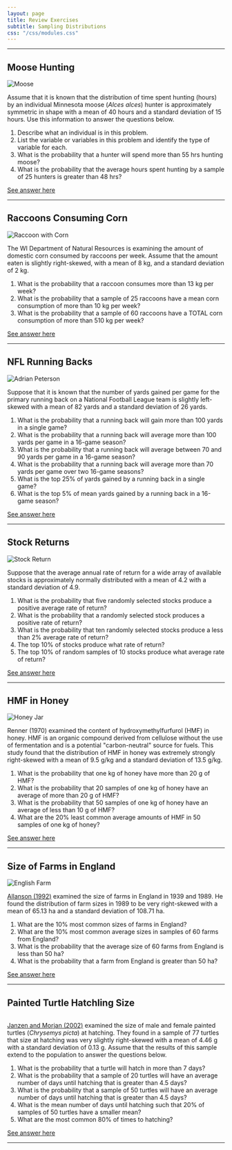 ```yaml
---
layout: page
title: Review Exercises
subtitle: Sampling Distributions
css: "/css/modules.css"
---
```


----

## Moose Hunting 
<img src="zimgs/Moose_hunting.jpg" alt="Moose" class="img-right">

Assume that it is known that the distribution of time spent hunting (hours) by an individual Minnesota moose (*Alces alces*) hunter is approximately symmetric in shape with a mean of 40 hours and a standard deviation of 15 hours. Use this information to answer the questions below.

1. Describe what an individual is in this problem.
1. List the variable or variables in this problem and identify the type of variable for each.
1. What is the probability that a hunter will spend more than 55 hrs hunting moose?
1. What is the probability that the average hours spent hunting by a sample of 25 hunters is greater than 48 hrs?

[See answer here](zRevExAns/SamplingDists#moose-hunting)

----

## Raccoons Consuming Corn
<img src="zimgs/raccoon_corn.jpg" alt="Raccoon with Corn" class="img-right">

The WI Department of Natural Resources is examining the amount of domestic corn consumed by raccoons per week. Assume that the amount eaten is slightly right-skewed, with a mean of 8 kg, and a standard deviation of 2 kg.

1. What is the probability that a raccoon consumes more than 13 kg per week?
1. What is the probability that a sample of 25 raccoons have a mean corn consumption of more than 10 kg per week?
1. What is the probability that a sample of 60 raccoons have a TOTAL corn consumption of more than 510 kg per week?

[See answer here](zRevExAns/SamplingDists#raccoons-consuming-corn)

----

## NFL Running Backs
<img src="zimgs/a_peterson.jpg" alt="Adrian Peterson" class="img-right">

Suppose that it is known that the number of yards gained per game for the primary running  back on a National Football League team is slightly left-skewed with a mean of 82 yards and a standard deviation of 26 yards.

1. What is the probability that a running back will gain more than 100 yards in a single game?
1. What is the probability that a running back will average more than 100 yards per game in a 16-game season?
1. What is the probability that a running back will average between 70 and 90 yards per game in a 16-game season?
1. What is the probability that a running back will average more than 70 yards per game over two 16-game seasons?
1. What is the top 25% of yards gained by a running back in a single game?
1. What is the top 5% of mean yards gained by a running back in a 16-game season?

[See answer here](zRevExAns/SamplingDists#nfl-running-backs)

----

## Stock Returns 
<img src="zimgs/stock_return.jpg" alt="Stock Return" class="img-right">

Suppose that the average annual rate of return for a wide array of available stocks is approximately normally distributed with a mean of 4.2 with a standard deviation of 4.9.

1. What is the probability that five randomly selected stocks produce a positive average rate of return?
1. What is the probability that a randomly selected stock produces a positive rate of return?
1. What is the probability that ten randomly selected stocks produce a less than 2% average rate of return?
1. The top 10% of stocks produce what rate of return?
1. The top 10% of random samples of 10 stocks produce what average rate of return?

[See answer here](zRevExAns/SamplingDists#stock-returns)

----

## HMF in Honey
<img src="zimgs/honey.jpg" alt="Honey Jar" class="img-right">

Renner (1970) examined the content of hydroxymethylfurfurol (HMF) in honey. HMF is an organic compound derived from cellulose without the use of fermentation and is a potential "carbon-neutral" source for fuels. This study found that the distribution of HMF in honey was extremely strongly right-skewed with a mean of 9.5 g/kg and a standard deviation of 13.5 g/kg.

1. What is the probability that one kg of honey have more than 20 g of HMF?
1. What is the probability that 20 samples of one kg of honey have an average of more than 20 g of HMF?
1. What is the probability that 50 samples of one kg of honey have an average of less than 10 g of HMF?
1. What are the 20% least common average amounts of HMF in 50 samples of one kg of honey?

[See answer here](zRevExAns/SamplingDists#hmf-in-honey)

----

## Size of Farms in England 
<img src="zimgs/english_farm.jpg" alt="English Farm" class="img-right">

[Allanson (1992)](http://onlinelibrary.wiley.com/doi/10.1111/j.1477-9552.1992.tb00210.x/full) examined the size of farms in England in 1939 and 1989. He found the distribution of farm sizes in 1989 to be very right-skewed with a mean of 65.13 ha and a standard deviation of 108.71 ha.

1. What are the 10% most common sizes of farms in England?
1. What are the 10% most common average sizes in samples of 60 farms from England?
1. What is the probability that the average size of 60 farms from England is less than 50 ha?
1. What is the probability that a farm from England is greater than 50 ha?

[See answer here](zRevExAns/SamplingDists#size-of-farms-in-england)

----

## Painted Turtle Hatchling Size
<img src="zimgs/.jpg" alt="" class="img-right">

[Janzen and Morjan (2002)](https://www.researchgate.net/profile/Julian_Faivovich/publication/250071214_The_Identity_of_Hyla_ehrhardti_Muller_1924_Anura_Hylidae/links/00b7d5215272745f66000000.pdf) examined the size of male and female painted turtles (*Chrysemys picta*) at hatching. They found in a sample of 77 turtles that size at hatching was very slightly right-skewed with a mean of 4.46 g with a standard deviation of 0.13 g. Assume that the results of this sample extend to the population to answer the questions below.

1. What is the probability that a turtle will hatch in more than 7 days?
1. What is the probability that a sample of 20 turtles will have an average number of days until hatching that is greater than 4.5 days?
1. What is the probability that a sample of 50 turtles will have an average number of days until hatching that is greater than 4.5 days?
1. What is the mean number of days until hatching such that 20% of samples of 50 turtles have a smaller mean?
1. What are the most common 80% of times to hatching?

[See answer here](zRevExAns/SamplingDists#painted-turtle-hatchling-size)

----
